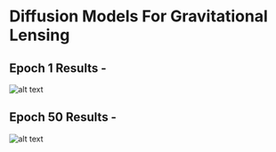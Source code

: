 # Diffusion Models For Gravitational Lensing


## Epoch 1 Results - 
![alt text](https://github.com/arnesh2212/GSOC---ML4SCI-Tasks/blob/main/Task4%20-%20Diffusion%20Model/0000.png)

## Epoch 50 Results - 
![alt text](https://github.com/arnesh2212/GSOC---ML4SCI-Tasks/blob/main/Task4%20-%20Diffusion%20Model/0049.png)

